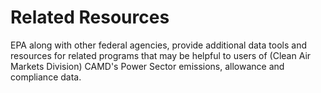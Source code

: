 # Related Resources

EPA along with other federal agencies, provide additional data tools and resources for related programs that may be helpful to users of (Clean Air Markets Division) CAMD's Power Sector emissions, allowance and compliance data.

